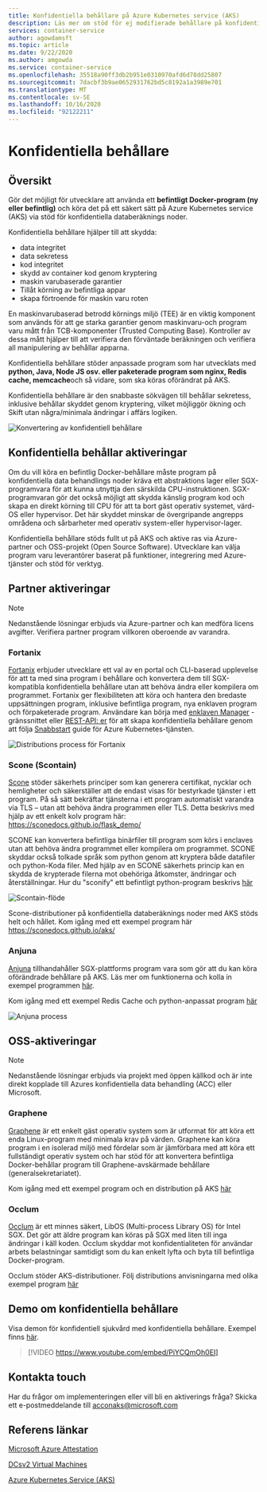 ```yaml
---
title: Konfidentiella behållare på Azure Kubernetes service (AKS)
description: Läs mer om stöd för ej modifierade behållare på konfidentiella behållare.
services: container-service
author: agowdamsft
ms.topic: article
ms.date: 9/22/2020
ms.author: amgowda
ms.service: container-service
ms.openlocfilehash: 35518a90ff3db2b951e0310970afd6d78dd25807
ms.sourcegitcommit: 7dacbf3b9ae0652931762bd5c8192a1a3989e701
ms.translationtype: MT
ms.contentlocale: sv-SE
ms.lasthandoff: 10/16/2020
ms.locfileid: "92122211"
---
```

# <a name="confidential-containers"></a>Konfidentiella behållare

## <a name="overview"></a>Översikt

Gör det möjligt för utvecklare att använda ett **befintligt Docker-program (ny eller befintlig)** och köra det på ett säkert sätt på Azure Kubernetes service (AKS) via stöd för konfidentiella databeräknings noder.

Konfidentiella behållare hjälper till att skydda:

- data integritet 
- data sekretess
- kod integritet
- skydd av container kod genom kryptering
- maskin varubaserade garantier
- Tillåt körning av befintliga appar
- skapa förtroende för maskin varu roten

En maskinvarubaserad betrodd körnings miljö (TEE) är en viktig komponent som används för att ge starka garantier genom maskinvaru-och program varu mått från TCB-komponenter (Trusted Computing Base). Kontroller av dessa mått hjälper till att verifiera den förväntade beräkningen och verifiera all manipulering av behållar apparna.

Konfidentiella behållare stöder anpassade program som har utvecklats med **python, Java, Node JS osv. eller paketerade program som nginx, Redis cache, memcache**och så vidare, som ska köras oförändrat på AKS.

Konfidentiella behållare är den snabbaste sökvägen till behållar sekretess, inklusive behållar skyddet genom kryptering, vilket möjliggör ökning och Skift utan några/minimala ändringar i affärs logiken.

![Konvertering av konfidentiell behållare](./media/confidential-containers/conf-con-deploy-process.jpg)


## <a name="confidential-container-enablers"></a>Konfidentiella behållar aktiveringar

Om du vill köra en befintlig Docker-behållare måste program på konfidentiella data behandlings noder kräva ett abstraktions lager eller SGX-programvara för att kunna utnyttja den särskilda CPU-instruktionen. SGX-programvaran gör det också möjligt att skydda känslig program kod och skapa en direkt körning till CPU för att ta bort gäst operativ systemet, värd-OS eller hypervisor. Det här skyddet minskar de övergripande angrepps områdena och sårbarheter med operativ system-eller hypervisor-lager.

Konfidentiella behållare stöds fullt ut på AKS och aktive ras via Azure-partner och OSS-projekt (Open Source Software). Utvecklare kan välja program varu leverantörer baserat på funktioner, integrering med Azure-tjänster och stöd för verktyg.

## <a name="partner-enablers"></a>Partner aktiveringar
> [!NOTE]
> Nedanstående lösningar erbjuds via Azure-partner och kan medföra licens avgifter. Verifiera partner program villkoren oberoende av varandra. 

### <a name="fortanix"></a>Fortanix

[Fortanix](https://www.fortanix.com/) erbjuder utvecklare ett val av en portal och CLI-baserad upplevelse för att ta med sina program i behållare och konvertera dem till SGX-kompatibla konfidentiella behållare utan att behöva ändra eller kompilera om programmet. Fortanix ger flexibiliteten att köra och hantera den bredaste uppsättningen program, inklusive befintliga program, nya enklaven program och förpaketerade program. Användare kan börja med [enklaven Manager](https://em.fortanix.com/) -gränssnittet eller [REST-API: er](https://www.fortanix.com/api/em/) för att skapa konfidentiella behållare genom att följa [Snabbstart](https://support.fortanix.com/hc/en-us/articles/360049658291-Fortanix-Confidential-Container-on-Azure-Kubernetes-Service) guide för Azure Kubernetes-tjänsten.

![Distributions process för Fortanix](./media/confidential-containers/fortanix-confidential-containers-flow.png)

### <a name="scone-scontain"></a>Scone (Scontain)

[Scone](https://scontain.com/index.html?lang=en) stöder säkerhets principer som kan generera certifikat, nycklar och hemligheter och säkerställer att de endast visas för bestyrkade tjänster i ett program. På så sätt bekräftar tjänsterna i ett program automatiskt varandra via TLS – utan att behöva ändra programmen eller TLS. Detta beskrivs med hjälp av ett enkelt kolv program här: https://sconedocs.github.io/flask_demo/  

SCONE kan konvertera befintliga binärfiler till program som körs i enclaves utan att behöva ändra programmet eller kompilera om programmet. SCONE skyddar också tolkade språk som python genom att kryptera både datafiler och python-Koda filer. Med hjälp av en SCONE säkerhets princip kan en skydda de krypterade filerna mot obehöriga åtkomster, ändringar och återställningar. Hur du "sconify" ett befintligt python-program beskrivs [här](https://sconedocs.github.io/sconify_image/)

![Scontain-flöde](./media/confidential-containers/scone-workflow.png)

Scone-distributioner på konfidentiella databeräknings noder med AKS stöds helt och hållet. Kom igång med ett exempel program här https://sconedocs.github.io/aks/

### <a name="anjuna"></a>Anjuna

[Anjuna](https://www.anjuna.io/) tillhandahåller SGX-plattforms program vara som gör att du kan köra oförändrade behållare på AKS. Läs mer om funktionerna och kolla in exempel programmen [här](https://www.anjuna.io/microsoft-azure-confidential-computing-aks-lp).

Kom igång med ett exempel Redis Cache och python-anpassat program [här](https://www.anjuna.io/microsoft-azure-confidential-computing-aks-lp)

![Anjuna process](./media/confidential-containers/anjuna-process-flow.png)

## <a name="oss-enablers"></a>OSS-aktiveringar 
> [!NOTE]
> Nedanstående lösningar erbjuds via projekt med öppen källkod och är inte direkt kopplade till Azures konfidentiella data behandling (ACC) eller Microsoft.  

### <a name="graphene"></a>Graphene

[Graphene](https://grapheneproject.io/) är ett enkelt gäst operativ system som är utformat för att köra ett enda Linux-program med minimala krav på värden. Graphene kan köra program i en isolerad miljö med fördelar som är jämförbara med att köra ett fullständigt operativ system och har stöd för att konvertera befintliga Docker-behållar program till Graphene-avskärmade behållare (generalsekretariatet).

Kom igång med ett exempel program och en distribution på AKS [här](https://graphene.readthedocs.io/en/latest/cloud-deployment.html#azure-kubernetes-service-aks)

### <a name="occlum"></a>Occlum
[Occlum](https://occlum.io/) är ett minnes säkert, LibOS (Multi-process Library OS) för Intel SGX. Det gör att äldre program kan köras på SGX med liten till inga ändringar i käll koden. Occlum skyddar mot konfidentialiteten för användar arbets belastningar samtidigt som du kan enkelt lyfta och byta till befintliga Docker-program.

Occlum stöder AKS-distributioner. Följ distributions anvisningarna med olika exempel program [här](https://github.com/occlum/occlum/blob/master/docs/azure_aks_deployment_guide.md)


## <a name="confidential-containers-demo"></a>Demo om konfidentiella behållare
Visa demon för konfidentiell sjukvård med konfidentiella behållare. Exempel finns [här](https://github.com/Azure-Samples/confidential-container-samples/blob/main/confidential-healthcare-scone-confinf-onnx/README.md). 

> [!VIDEO https://www.youtube.com/embed/PiYCQmOh0EI]


## <a name="get-in-touch"></a>Kontakta touch

Har du frågor om implementeringen eller vill bli en aktiverings fråga? Skicka ett e-postmeddelande till acconaks@microsoft.com

## <a name="reference-links"></a>Referens länkar

[Microsoft Azure Attestation](../attestation/overview.md)

[DCsv2 Virtual Machines](virtual-machine-solutions.md)

[Azure Kubernetes Service (AKS)](../aks/intro-kubernetes.md)
